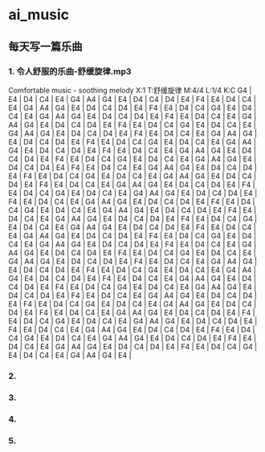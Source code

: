 # ai_music

## 每天写一篇乐曲

### 1. 令人舒服的乐曲-舒缓旋律.mp3
Comfortable music - soothing melody
X:1
T:舒缓旋律
M:4/4
L:1/4
K:C
G4 | E4 | D4 | C4 | E4 | G4 | A4 | G4 | E4 | D4 | C4 | D4 | E4 | F4 | E4 | D4 | C4 | E4 | G4 | A4 | G4 | E4 | D4 | C4 | D4 | E4 | F4 | E4 | D4 | C4 | G4 | E4 | D4 | C4 | E4 | G4 | A4 | G4 | E4 | D4 | C4 | D4 | E4 | F4 | E4 | D4 | C4 | E4 | G4 | A4 | G4 | E4 | D4 | C4 | D4 | E4 | F4 | E4 | D4 | C4 | G4 | E4 | D4 | C4 | E4 | G4 | A4 | G4 | E4 | D4 | C4 | D4 | E4 | F4 | E4 | D4 | C4 | E4 | G4 | A4 | G4 | E4 | D4 | C4 | D4 | E4 | F4 | E4 | D4 | C4 | G4 | E4 | D4 | C4 | E4 | G4 | A4 | G4 | E4 | D4 | C4 | D4 | E4 | F4 | E4 | D4 | C4 | E4 | G4 | A4 | G4 | E4 | D4 | C4 | D4 | E4 | F4 | E4 | D4 | C4 | G4 | E4 | D4 | C4 | E4 | G4 | A4 | G4 | E4 | D4 | C4 | D4 | E4 | F4 | E4 | D4 | C4 | E4 | G4 | A4 | G4 | E4 | D4 | C4 | D4 | E4 | F4 | E4 | D4 | C4 | G4 | E4 | D4 | C4 | E4 | G4 | A4 | G4 | E4 | D4 | C4 | D4 | E4 | F4 | E4 | D4 | C4 | E4 | G4 | A4 | G4 | E4 | D4 | C4 | D4 | E4 | F4 | E4 | D4 | C4 | G4 | E4 | D4 | C4 | E4 | G4 | A4 | G4 | E4 | D4 | C4 | D4 | E4 | F4 | E4 | D4 | C4 | E4 | G4 | A4 | G4 | E4 | D4 | C4 | D4 | E4 | F4 | E4 | D4 | C4 | G4 | E4 | D4 | C4 | E4 | G4 | A4 | G4 | E4 | D4 | C4 | D4 | E4 | F4 | E4 | D4 | C4 | E4 | G4 | A4 | G4 | E4 | D4 | C4 | D4 | E4 | F4 | E4 | D4 | C4 | G4 | E4 | D4 | C4 | E4 | G4 | A4 | G4 | E4 | D4 | C4 | D4 | E4 | F4 | E4 | D4 | C4 | E4 | G4 | A4 | G4 | E4 | D4 | C4 | D4 | E4 | F4 | E4 | D4 | C4 | G4 | E4 | D4 | C4 | E4 | G4 | A4 | G4 | E4 | D4 | C4 | D4 | E4 | F4 | E4 | D4 | C4 | E4 | G4 | A4 | G4 | E4 | D4 | C4 | D4 | E4 | F4 | E4 | D4 | C4 | G4 | E4 | D4 | C4 | E4 | G4 | A4 | G4 | E4 | D4 | C4 | D4 | E4 | F4 | E4 | D4 | C4 | E4 | G4 | A4 | G4 | E4 | D4 | C4 | D4 | E4 | F4 | E4 | D4 | C4 | G4 | E4 | D4 | C4 | E4 | G4 | A4 | G4 | E4 | D4 | C4 | D4 | E4 | F4 | E4 | D4 | C4 | E4 | G4 | A4 | G4 | E4 | D4 | C4 | D4 | E4 | F4 | E4 | D4 | C4 | G4 | E4 | D4 | C4 | E4 | G4 | A4 | G4 | E4 | D4 | C4 | D4 | E4 | F4 | E4 | D4 | C4 | E4 | G4 | A4 | G4 | E4 | D4 | C4 | D4 | E4 | F4 | E4 | D4 | C4 | G4 | E4 | D4 | C4 | E4 | G4 | A4 | G4 | E4 | D4 | C4 | D4 | E4 | F4 | E4 | D4 | C4 | E4 | G4 | A4 | G4 | E4 | D4 | C4 | D4 | E4 | F4 | E4 | D4 | C4 | G4 | E4 | D4 | C4 | E4 | G4 | A4 | G4 | E4 | D4 | C4 | D4 | E4 | F4 | E4 | D4 | C4 | E4 | G4 | A4 | G4 | E4 | D4 | C4 | D4 | E4 | F4 | E4 | D4 | C4 | G4 | E4 | D4 | C4 | E4 | G4 | A4 | G4 | E4 | D4 | C4 | D4 | E4 | F4 | E4 | D4 | C4 | E4 | G4 | A4 | G4 | E4 | D4 | C4 | D4 | E4 | F4 | E4 | D4 | C4 | G4 | E4 | D4 | C4 | E4 | G4 | A4 | G4 | E4 | 
### 2. 
### 3. 
### 4. 
### 5. 
